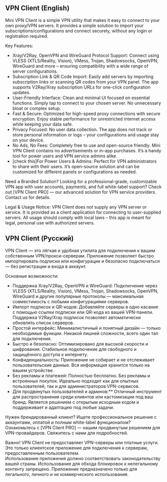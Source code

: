 ## VPN Client (English)
Mini VPN Client is a simple VPN utility that makes it easy to connect to your own proxy/VPN servers. It provides a simple solution to import your subscriptions/configurations and connect securely, without any login or registration required. 


Key Features:
- Xray/V2Ray, OpenVPN and WireGuard Protocol Support: Connect using VLESS (XTLS/Reality, Vision), VMess, Trojan, Shadowsocks, OpenVPN, WireGuard and more – ensuring compatibility with a wide range of server configurations.
- Subscription Link & QR Code Import: Easily add servers by importing subscription links or scanning QR codes from your VPN panel. The app supports V2Ray/Xray subscription URLs for one-click configuration updates.
- User-Friendly Interface: Clean and minimal UI focused on essential functions. Simply tap to connect to your chosen server. No unnecessary bloat or complex setup.
- Fast & Secure: Optimized for high-speed proxy connections with secure encryption. Enjoy stable performance for unrestricted internet access while keeping your data safe.
- Privacy Focused: No user data collection. The app does not track or store personal information or logs – your configurations and usage stay on your device.
- No Ads, No Fees: Completely free to use and open-source friendly. Mini VPN Client contains no advertisements or in-app purchases. It’s a handy tool for power users and VPN service admins alike.
- [check this]For Power Users & Admins: Perfect for VPN administrators to share with their users. It’s open-source solution and can be customized for different panels or configurations as needed.

Need a Branded Solution?
Looking for a professional-grade, customizable VPN app with user accounts, payments, and full white-label support?
Check out [VPN Client PRO] — our advanced solution for VPN service providers. Contact us for details.

Legal & Usage Notice:
VPN Client does not supply any VPN server or service.
It is provided as a client application for connecting to user-supplied servers.
All usage should comply with local laws – this app is meant for legal, personal use with authorized servers.



## VPN Client (Русский)

VPN Client — это лёгкая и удобная утилита для подключения к вашим собственным VPN/прокси-серверам. Приложение позволяет быстро импортировать подписки или конфигурации и безопасно подключаться — без регистрации и входа в аккаунт.

Основные возможности:
- Поддержка Xray/V2Ray, OpenVPN и WireGuard: Подключение через VLESS (XTLS/Reality, Vision), VMess, Trojan, Shadowsocks, OpenVPN, WireGuard и другие популярные протоколы — максимальная совместимость с любыми конфигурациями серверов.
- Импорт подписок и QR-кодов: Добавляйте серверы в одно касание с помощью ссылки подписки или QR-кода из вашей VPN-панели. Поддержка V2Ray/Xray подписок позволяет автоматически обновлять список серверов.
- Простой интерфейс: Минималистичный и понятный дизайн — только необходимые функции. Никакой лишней сложности, всего один тап для подключения.
- Быстро и безопасно: Оптимизировано для высокой скорости и шифрования. Стабильное подключение для свободного и защищённого доступа к интернету.
- Конфиденциальность: Приложение не собирает и не отслеживает пользовательские данные. Вся информация хранится только на вашем устройстве.
- Без рекламы и платежей: Полностью бесплатно. Без рекламы и встроенных покупок. Идеально подходит как для опытных пользователей, так и для администраторов VPN-сервисов.
- Для продвинутых пользователей и админов:** Отличный инструмент для распространения среди клиентов или кастомизации под ваш бренд. Является решением с открытым исходным кодом и поддерживает и адаптацию под любые задачи.

Нужен брендированный клиент?
Ищете профессиональное решение с аккаунтами, оплатой и полным white-label функционалом?  
Ознакомьтесь с [VPN Client PRO] — нашим продвинутым решением для VPN-провайдеров. Свяжитесь с нами для подробностей.

Важно!
VPN Client не предоставляет VPN-серверы или платные услуги.
Это только клиентское приложение для подключения к серверам, предоставленным пользователем.  
Использование приложения должно соответствовать законодательству вашей страны.
Использование для обхода блокировок к нелегальному контенту запрещено.
Приложение предназначено только для легального, личного и не коммерческого использования.

